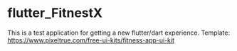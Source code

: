 # flutter_FitnestX
This is a test application for getting a new flutter/dart experience. Template: https://www.pixeltrue.com/free-ui-kits/fitness-app-ui-kit
